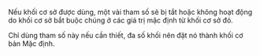 Nếu khối cơ sở được dùng, một vài tham số sẽ bị tắt hoặc không hoạt động do khối cơ sở bắt buộc chúng ở các giá trị mặc định từ khối cơ sở đó.

Chỉ dùng tham số này nếu cần thiết, đa số khối nên đặt nó thành khối cơ bản Mặc định.